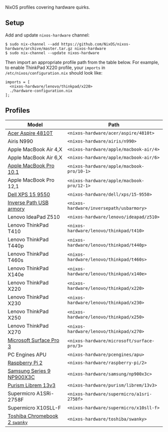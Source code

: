 NixOS profiles covering hardware quirks.

## Setup

Add and update `nixos-hardware` channel:

```
$ sudo nix-channel --add https://github.com/NixOS/nixos-hardware/archive/master.tar.gz nixos-hardware
$ sudo nix-channel --update nixos-hardware
```

Then import an appropriate profile path from the table below. For example, to
enable ThinkPad X220 profile, your `imports` in `/etc/nixos/configuration.nix`
should look like:

```
imports = [
  <nixos-hardware/lenovo/thinkpad/x220>
  ./hardware-configuration.nix
];
```

## Profiles

| Model                             | Path                                       |
| --------------------------------- | ------------------------------------------ |
| [Acer Aspire 4810T][]             | `<nixos-hardware/acer/aspire/4810t>`       |
| Airis N990                        | `<nixos-hardware/airis/n990>`              |
| Apple MacBook Air 4,X             | `<nixos-hardware/apple/macbook-air/4>`     |
| Apple MacBook Air 6,X             | `<nixos-hardware/apple/macbook-air/6>`     |
| [Apple MacBook Pro 10,1][]        | `<nixos-hardware/apple/macbook-pro/10-1>`  |
| Apple MacBook Pro 12,1            | `<nixos-hardware/apple/macbook-pro/12-1>`  |
| [Dell XPS 15 9550][]              | `<nixos-hardware/dell/xps/15-9550>`        |
| [Inverse Path USB armory][]       | `<nixos-hardware/inversepath/usbarmory>`   |
| Lenovo IdeaPad Z510               | `<nixos-hardware/lenovo/ideapad/z510>`     |
| Lenovo ThinkPad T410              | `<nixos-hardware/lenovo/thinkpad/t410>`    |
| Lenovo ThinkPad T440p             | `<nixos-hardware/lenovo/thinkpad/t440p>`   |
| Lenovo ThinkPad T460s             | `<nixos-hardware/lenovo/thinkpad/t460s>`   |
| Lenovo ThinkPad X140e             | `<nixos-hardware/lenovo/thinkpad/x140e>`   |
| Lenovo ThinkPad X220              | `<nixos-hardware/lenovo/thinkpad/x220>`    |
| Lenovo ThinkPad X230              | `<nixos-hardware/lenovo/thinkpad/x230>`    |
| Lenovo ThinkPad X250              | `<nixos-hardware/lenovo/thinkpad/x250>`    |
| Lenovo ThinkPad X270              | `<nixos-hardware/lenovo/thinkpad/x270>`    |
| [Microsoft Surface Pro 3][]       | `<nixos-hardware/microsoft/surface-pro/3>` |
| PC Engines APU                    | `<nixos-hardware/pcengines/apu>`           |
| [Raspberry Pi 2][]                | `<nixos-hardware/raspberry-pi/2>`          |
| [Samsung Series 9 NP900X3C][]     | `<nixos-hardware/samsung/np900x3c>`        |
| [Purism Librem 13v3][]            | `<nixos-hardware/purism/librem/13v3>`      |
| Supermicro A1SRi-2758F            | `<nixos-hardware/supermicro/a1sri-2758f>`  |
| Supermicro X10SLL-F               | `<nixos-hardware/supermicro/x10sll-f>`     |
| [Toshiba Chromebook 2 `swanky`][] | `<nixos-hardware/toshiba/swanky>`          |

[Acer Aspire 4810T]: acer/aspire/4810t
[Apple MacBook Pro 10,1]: apple/macbook-pro/10-1
[Dell XPS 15 9550]: dell/xps/15-9550
[Inverse Path USB armory]: inversepath/usbarmory
[Microsoft Surface Pro 3]: microsoft/surface-pro/3
[Raspberry Pi 2]: raspberry-pi/2
[Samsung Series 9 NP900X3C]: samsung/np900x3c
[Purism Librem 13v3]: purism/librem/13v3
[Toshiba Chromebook 2 `swanky`]: toshiba/swanky
